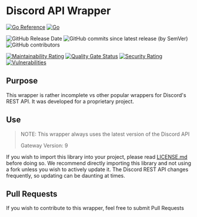 # Discord API Wrapper

[![Go Reference](https://pkg.go.dev/badge/github.com/veteran-software/discord-api-wrapper.svg)](https://pkg.go.dev/github.com/veteran-software/discord-api-wrapper)
[![Go](https://img.shields.io/github/go-mod/go-version/veteran-software/discord-api-wrapper)](https://go.dev/doc/devel/release#go1.17)

![GitHub Release Date](https://img.shields.io/github/release-date/veteran-software/discord-api-wrapper)
![GitHub commits since latest release (by SemVer)](https://img.shields.io/github/commits-since/veteran-software/discord-api-wrapper/latest/main)
![GitHub contributors](https://img.shields.io/github/contributors/veteran-software/discord-api-wrapper)

[![Maintainability Rating](https://sonarcloud.io/api/project_badges/measure?project=veteran-software_discord-api-wrapper&metric=sqale_rating)](https://sonarcloud.io/summary/new_code?id=veteran-software_discord-api-wrapper)
[![Quality Gate Status](https://sonarcloud.io/api/project_badges/measure?project=veteran-software_discord-api-wrapper&metric=alert_status)](https://sonarcloud.io/summary/new_code?id=veteran-software_discord-api-wrapper)
[![Security Rating](https://sonarcloud.io/api/project_badges/measure?project=veteran-software_discord-api-wrapper&metric=security_rating)](https://sonarcloud.io/summary/new_code?id=veteran-software_discord-api-wrapper)
[![Vulnerabilities](https://sonarcloud.io/api/project_badges/measure?project=veteran-software_discord-api-wrapper&metric=vulnerabilities)](https://sonarcloud.io/summary/new_code?id=veteran-software_discord-api-wrapper)

## Purpose

This wrapper is rather incomplete vs other popular wrappers for Discord's REST API. It was developed for a proprietary
project.

## Use

> NOTE:  This wrapper always uses the latest version of the Discord API
>
>  Gateway Version: 9

If you wish to import this library into your project, please
read [LICENSE.md](https://github.com/veteran-software/discord-api-wrapper/blob/main/LICENSE.md)
before doing so. We recommend directly importing this library and not using a fork unless you wish to actively update
it. The Discord REST API changes frequently, so updating can be daunting at times.

## Pull Requests

If you wish to contribute to this wrapper, feel free to submit Pull Requests
